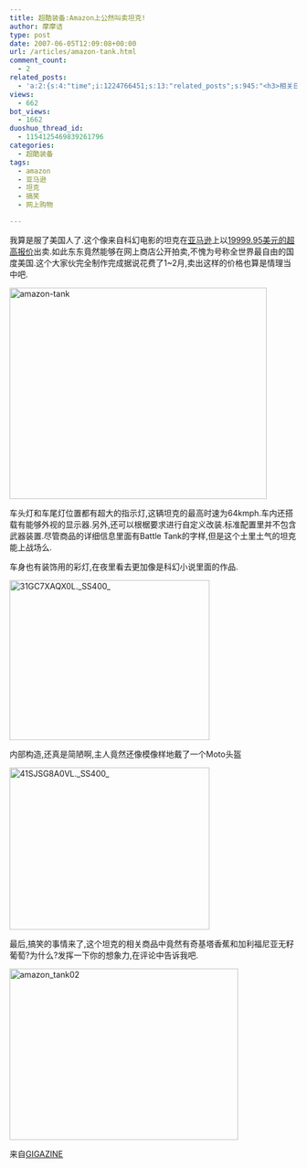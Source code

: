 ```yaml
---
title: 超酷装备:Amazon上公然叫卖坦克!
author: 摩摩诘
type: post
date: 2007-06-05T12:09:08+00:00
url: /articles/amazon-tank.html
comment_count:
  - 2
related_posts:
  - 'a:2:{s:4:"time";i:1224766451;s:13:"related_posts";s:945:"<h3>相关日志</h3><ul class="related_post"><li><a href="http://www.digglife.cn/articles/funny-coincidence-japan.html" title="照片中有趣的巧合之日本篇">照片中有趣的巧合之日本篇</a></li><li><a href="http://www.digglife.cn/articles/youtube-most-viewed-top10.html" title="Youtube 播放次数最多的十大视频">Youtube 播放次数最多的十大视频</a></li><li><a href="http://www.digglife.cn/articles/gmail-videos-1.html" title="Gmail全球信封大接力第一批优秀作品">Gmail全球信封大接力第一批优秀作品</a></li><li><a href="http://www.digglife.cn/articles/9-reasons-for-smashing-your-cellphone.html" title="砸掉手机的9大理由">砸掉手机的9大理由</a></li><li><a href="http://www.digglife.cn/articles/it%e7%95%8c%e6%9c%80%e7%b3%9f%e7%b3%95%e7%9a%8415%e4%b8%aa%e5%90%89%e7%a5%a5%e7%89%a9.html" title="IT界最糟糕的15个吉祥物">IT界最糟糕的15个吉祥物</a></li></ul>";}'
views:
  - 662
bot_views:
  - 1662
duoshuo_thread_id:
  - 1154125469839261796
categories:
  - 超酷装备
tags:
  - amazon
  - 亚马逊
  - 坦克
  - 搞笑
  - 网上购物

---
```

我算是服了美国人了.这个像来自科幻电影的坦克在[亚马逊][1]上以[19999.95美元的超高报价][2]出卖.如此东东竟然能够在网上商店公开拍卖,不愧为号称全世界最自由的国度美国.这个大家伙完全制作完成据说花费了1~2月,卖出这样的价格也算是情理当中吧.

[<img width="450" src="https://www.digglife.net/wp-content/uploads/3/379/2007/06/amazon-tank-thumb.png" alt="amazon-tank" height="370" />][3]

<!--more-->



车头灯和车尾灯位置都有超大的指示灯,这辆坦克的最高时速为64kmph.车内还搭载有能够外视的显示器.另外,还可以根椐要求进行自定义改装.标准配置里并不包含武器装置.尽管商品的详细信息里面有Battle Tank的字样,但是这个土里土气的坦克能上战场么.

车身也有装饰用的彩灯,在夜里看去更加像是科幻小说里面的作品.

[<img width="350" src="https://www.digglife.net/wp-content/uploads/3/379/2007/06/31gc7xaqx0l.-ss400-thumb.jpg" alt="31GC7XAQX0L._SS400_" height="280" />][4]

内部构造,还真是简陋啊,主人竟然还像模像样地戴了一个Moto头盔

[<img width="350" src="https://www.digglife.net/wp-content/uploads/3/379/2007/06/41sjsg8a0vl.-ss400-thumb.jpg" alt="41SJSG8A0VL._SS400_" height="284" />][5]

最后,搞笑的事情来了,这个坦克的相关商品中竟然有奇基塔香蕉和加利福尼亚无籽葡萄?为什么?发挥一下你的想象力,在评论中告诉我吧.

[<img width="400" src="https://www.digglife.net/wp-content/uploads/3/379/2007/06/amazon-tank02-thumb.jpg" alt="amazon_tank02" height="300" />][6]

来自[GIGAZINE][7]

 [1]: http://www.amazon.com/
 [2]: http://www.amazon.com/gp/offer-listing/B00067F1CE/
 [3]: https://www.digglife.net/wp-content/uploads/3/379/2007/06/amazon-tank.png
 [4]: https://www.digglife.net/wp-content/uploads/3/379/2007/06/31gc7xaqx0l.-ss400-.jpg
 [5]: https://www.digglife.net/wp-content/uploads/3/379/2007/06/41sjsg8a0vl.-ss400-.jpg
 [6]: https://www.digglife.net/wp-content/uploads/3/379/2007/06/amazon-tank02.jpg
 [7]: http://gigazine.net/index.php?/news/comments/20070605_amazon_tank/
